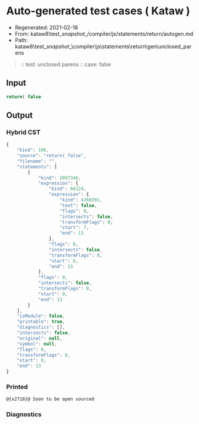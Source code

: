 # Auto-generated test cases ( Kataw )
- Regenerated: 2021-02-18
- From: kataw8\test\__snapshot__/compiler/js/statements/return/autogen.md
- Path: kataw8\test\__snapshot__\compiler\js\statements\return\gen\unclosed_parens
> :: test: unclosed parens
> :: case: false
## Input

`````js
return( false
`````

## Output

### Hybrid CST


```javascript
{
    "kind": 196,
    "source": "return( false",
    "filename": "",
    "statements": [
        {
            "kind": 2097346,
            "expression": {
                "kind": 66224,
                "expression": {
                    "kind": 4260391,
                    "text": false,
                    "flags": 0,
                    "intersects": false,
                    "transformFlags": 0,
                    "start": 7,
                    "end": 13
                },
                "flags": 0,
                "intersects": false,
                "transformFlags": 0,
                "start": 6,
                "end": 13
            },
            "flags": 0,
            "intersects": false,
            "transformFlags": 0,
            "start": 0,
            "end": 13
        }
    ],
    "isModule": false,
    "printable": true,
    "diagnostics": [],
    "intersects": false,
    "original": null,
    "symbol": null,
    "flags": 0,
    "transformFlags": 0,
    "start": 0,
    "end": 13
}
```

  
### Printed


```javascript
@{x2716}@ Soon to be open sourced
```

  
### Diagnostics


```javascript

```

